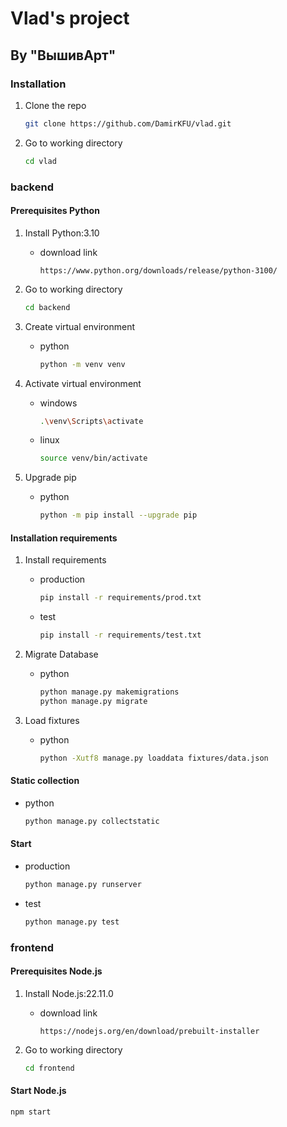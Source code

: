 # Vlad's project

## By "ВышивАрт"

### Installation

1. Clone the repo

   ```bash
   git clone https://github.com/DamirKFU/vlad.git
   ```

2. Go to working directory

    ```bash
    cd vlad
    ```

### backend

#### Prerequisites Python

1. Install Python:3.10
    * download link

        ```url
        https://www.python.org/downloads/release/python-3100/
        ```

2. Go to working directory

    ```bash
    cd backend
    ```

3. Create virtual environment
    * python

        ```bash
        python -m venv venv
        ```

4. Activate virtual environment
    * windows

        ```bash
        .\venv\Scripts\activate
        ```

    * linux

        ```bash
        source venv/bin/activate
        ```

5. Upgrade pip
    * python

        ```bash
        python -m pip install --upgrade pip
        ```

#### Installation requirements

1. Install requirements
    * production

        ```bash
        pip install -r requirements/prod.txt
        ```

    * test

        ```bash
        pip install -r requirements/test.txt
        ```

2. Migrate Database
    * python

        ```bash
        python manage.py makemigrations
        python manage.py migrate
        ```

3. Load fixtures
    * python

        ```bash
        python -Xutf8 manage.py loaddata fixtures/data.json
        ```

#### Static collection

* python

    ```bash
    python manage.py collectstatic
    ```

#### Start

* production

    ```bash
    python manage.py runserver
    ```

* test

    ```bash
    python manage.py test
    ```

### frontend

#### Prerequisites Node.js

1. Install Node.js:22.11.0
    * download link

        ```url
        https://nodejs.org/en/download/prebuilt-installer
        ```

2. Go to working directory

    ```bash
    cd frontend
    ```

#### Start Node.js

```bash
npm start
```
